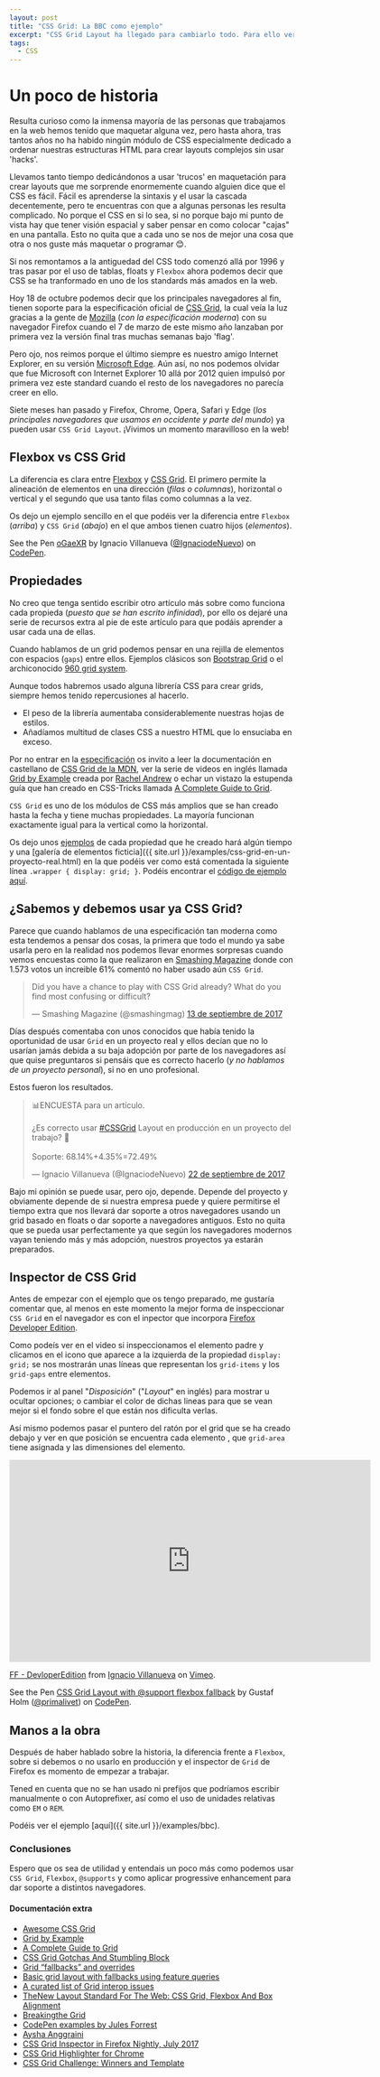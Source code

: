 ```yaml
---
layout: post
title: "CSS Grid: La BBC como ejemplo"
excerpt: "CSS Grid Layout ha llegado para cambiarlo todo. Para ello veremos un ejemplo real con fallbacks para navegadores antiguos."
tags:
  - CSS
---
```


# Un poco de historia

Resulta curioso como la inmensa mayoría de las personas que trabajamos en la web hemos tenido que maquetar alguna vez, pero hasta ahora, tras tantos años no ha habido ningún módulo de CSS especialmente dedicado a ordenar nuestras estructuras HTML para crear layouts complejos sin usar 'hacks'.

Llevamos tanto tiempo dedicándonos a usar 'trucos' en maquetación para crear layouts que me sorprende enormemente cuando alguien dice que el CSS es fácil. Fácil es aprenderse la sintaxis y el usar la cascada decentemente, pero te encuentras con que a algunas personas les resulta complicado. No porque el CSS en si lo sea, si no porque bajo mi punto de vista hay que tener visión espacial y saber pensar en como colocar "cajas" en una pantalla. Esto no quita que a cada uno se nos de mejor una cosa que otra o nos guste más maquetar o programar 😊.

Si nos remontamos a la antiguedad del CSS todo comenzó allá por 1996 y tras pasar por el uso de tablas, floats y `Flexbox` ahora podemos decir que CSS se ha tranformado en uno de los standards más amados en la web.

Hoy 18 de octubre podemos decir que los principales navegadores al fin, tienen soporte para la especificación oficial de [CSS Grid](http://caniuse.com/#feat=css-grid), la cual veía la luz gracias a la gente de [Mozilla](https://www.mozilla.org) (_con la especificación moderna_) con su navegador Firefox cuando el 7 de marzo de este mismo año lanzaban por primera vez la versión final tras muchas semanas bajo 'flag'.

Pero ojo, nos reimos porque el último siempre es nuestro amigo Internet Explorer, en su versión [Microsoft Edge](https://www.microsoft.com/es-es/windows/microsoft-edge). Aún así, no nos podemos olvidar que fue Microsoft con Internet Explorer 10 allá por 2012 quien impulsó por primera vez este standard cuando el resto de los navegadores no parecía creer en ello.

Siete meses han pasado y Firefox, Chrome, Opera, Safari y Edge (_los principales navegadores que usamos en occidente y parte del mundo_) ya pueden usar `CSS Grid Layout`. ¡Vivimos un momento maravilloso en la web!

## Flexbox vs CSS Grid

La diferencia es clara entre [Flexbox](https://css-tricks.com/snippets/css/a-guide-to-flexbox/) y [CSS Grid](https://css-tricks.com/snippets/css/complete-guide-grid/). El primero permite la alineación de elementos en una dirección (_filas o columnas_), horizontal o vertical y el segundo que usa tanto filas como columnas a la vez.

Os dejo un ejemplo sencillo en el que podéis ver la diferencia entre `Flexbox` (_arriba_) y `CSS Grid` (_abajo_) en el que ambos tienen cuatro hijos (_elementos_).

<p data-height="265" data-theme-id="0" data-slug-hash="oGaeXR" data-default-tab="html,result" data-user="IgnaciodeNuevo" data-embed-version="2" data-pen-title="oGaeXR" data-preview="true" class="">See the Pen <a href="https://codepen.io/IgnaciodeNuevo/pen/oGaeXR/">oGaeXR</a> by Ignacio Villanueva (<a href="https://codepen.io/IgnaciodeNuevo">@IgnaciodeNuevo</a>) on <a href="https://codepen.io">CodePen</a>.</p>
<script async src="https://production-assets.codepen.io/assets/embed/ei.js"></script>

## Propiedades

No creo que tenga sentido escribir otro artículo más sobre como funciona cada propieda (_puesto que se han escrito infinidad_), por ello os dejaré una serie de recursos extra al pie de este artículo para que podáis aprender a usar cada una de ellas.

Cuando hablamos de un grid podemos pensar en una rejilla de elementos con espacios (`gaps`) entre ellos. Ejemplos clásicos son [Bootstrap Grid](https://getbootstrap.com/docs/3.3/css/#grid-intro) o el archiconocido [960 grid system](https://github.com/nathansmith/960-Grid-System).

Aunque todos habremos usado alguna librería CSS para crear grids, siempre hemos tenido repercusiones al hacerlo.

- El peso de la librería aumentaba considerablemente nuestras hojas de estilos.
- Añadíamos multitud de clases CSS a nuestro HTML que lo ensuciaba en exceso.

Por no entrar en la [especificación](https://www.w3.org/TR/css-grid-1/) os invito a leer la documentación en castellano de [CSS Grid de la MDN](https://developer.mozilla.org/es/docs/Web/CSS/CSS_Grid_Layout), ver la serie de videos en inglés llamada [Grid by Example](https://gridbyexample.com/) creada por [Rachel Andrew](https://twitter.com/rachelandrew) o echar un vistazo la estupenda guía que han creado en CSS-Tricks llamada [A Complete Guide to Grid](https://css-tricks.com/snippets/css/complete-guide-grid/).

`CSS Grid` es uno de los módulos de CSS más amplios que se han creado hasta la fecha y tiene muchas propiedades. La mayoría funcionan exactamente igual para la vertical como la horizontal.

Os dejo unos [ejemplos](https://codepen.io/collection/DYpVoJ/) de cada propiedad que he creado hará algún tiempo y una [galería de elementos ficticia]({{ site.url }}/examples/css-grid-en-un-proyecto-real.html) en la que podéis ver como está comentada la siguiente línea `.wrapper { display: grid; }`. Podéis encontrar el [código de ejemplo aquí](https://raw.githubusercontent.com/IgnaciodeNuevo/IgnaciodeNuevo.github.io/master/examples/css-grid-en-un-proyecto-real.html).

## ¿Sabemos y debemos usar ya CSS Grid?

Parece que cuando hablamos de una especificación tan moderna como esta tendemos a pensar dos cosas, la primera que todo el mundo ya sabe usarla pero en la realidad nos podemos llevar enormes sorpresas cuando vemos encuestas como la que realizaron en [Smashing Magazine](https://www.smashingmagazine.com/) donde con 1.573 votos un increible 61% comentó no haber usado aún `CSS Grid`.

<blockquote class="" data-lang="es"><p lang="en" dir="ltr">Did you have a chance to play with CSS Grid already? What do you find most confusing or difficult?</p>&mdash; Smashing Magazine (@smashingmag) <a href="https://twitter.com/smashingmag/status/907936156368752640?ref_src=twsrc%5Etfw">13 de septiembre de 2017</a></blockquote>
<script async src="//platform.twitter.com/widgets.js" charset="utf-8"></script>

Días después comentaba con unos conocidos que había tenido la oportunidad de usar `Grid` en un proyecto real y ellos decían que no lo usarían jamás debida a su baja adopción por parte de los navegadores así que quise preguntaros si pensáis que es correcto hacerlo (_y no hablamos de un proyecto personal_), si no en uno profesional.

Estos fueron los resultados.

<blockquote class="" data-lang="es"><p lang="es" dir="ltr">📊ENCUESTA para un artículo.<br><br>¿Es correcto usar <a href="https://twitter.com/hashtag/CSSGrid?src=hash&amp;ref_src=twsrc%5Etfw">#CSSGrid</a> Layout en producción en un proyecto del trabajo? 🤔<br><br>Soporte: 68.14%+4.35%=72.49%</p>&mdash; Ignacio Villanueva (@IgnaciodeNuevo) <a href="{{ site.twitter }}/status/911166331399131136?ref_src=twsrc%5Etfw">22 de septiembre de 2017</a></blockquote>
<script async src="//platform.twitter.com/widgets.js" charset="utf-8"></script>

Bajo mi opinión se puede usar, pero ojo, depende. Depende del proyecto y obviamente depende de si nuestra empresa puede y quiere permitirse el tiempo extra que nos llevará dar soporte a otros navegadores usando un grid basado en floats o dar soporte a navegadores antiguos. Esto no quita que se pueda usar perfectamente ya que según los navegadores modernos vayan teniendo más y más adopción, nuestros proyectos ya estarán preparados.

## Inspector de CSS Grid

Antes de empezar con el ejemplo que os tengo preparado, me gustaría comentar que, al menos en este momento la mejor forma de inspeccionar `CSS Grid` en el navegador es con el inpector que incorpora [Firefox Developer Edition](https://www.mozilla.org/es-ES/firefox/developer/).

Como podeís ver en el video si inspeccionamos el elemento padre y clicamos en el icono que aparece a la izquierda de la propiedad `display: grid;` se nos mostrarán unas líneas que representan los `grid-items` y los `grid-gaps` entre elementos.

Podemos ir al panel "_Disposición_" ("_Layout_" en inglés) para mostrar u ocultar opciones; o cambiar el color de dichas lineas para que se vean mejor si el fondo sobre el que están nos dificulta verlas.

Así mismo podemos pasar el puntero del ratón por el grid que se ha creado debajo y ver en que posición se encuentra cada elemento , que `grid-area` tiene asignada y las dimensiones del elemento.

<iframe src="https://player.vimeo.com/video/238628559" width="640" height="358" frameborder="0" webkitallowfullscreen mozallowfullscreen allowfullscreen></iframe>
<p><a href="https://vimeo.com/238628559">FF - DevloperEdition</a> from <a href="https://vimeo.com/ignaciodenuevo">Ignacio Villanueva</a> on <a href="https://vimeo.com">Vimeo</a>.</p>

<p data-height="265" data-theme-id="0" data-slug-hash="ryjKmV" data-default-tab="css,result" data-user="primalivet" data-embed-version="2" data-pen-title="CSS Grid Layout with @support flexbox fallback" data-preview="true" class="codepen">See the Pen <a href="https://codepen.io/primalivet/pen/ryjKmV/">CSS Grid Layout with @support flexbox fallback</a> by Gustaf Holm (<a href="https://codepen.io/primalivet">@primalivet</a>) on <a href="https://codepen.io">CodePen</a>.</p>
<script async src="https://production-assets.codepen.io/assets/embed/ei.js"></script>

## Manos a la obra

Después de haber hablado sobre la historia, la diferencia frente a `Flexbox`, sobre si debemos o no usarlo en producción y el inspector de `Grid` de Firefox es momento de empezar a trabajar.

Tened en cuenta que no se han usado ni prefijos que podríamos escribir manualmente o con Autoprefixer, así como el uso de unidades relativas como `EM` o `REM`.

Podéis ver el ejemplo [aquí]({{ site.url }}/examples/bbc).

### Conclusiones

Espero que os sea de utilidad y entendais un poco más como podemos usar `CSS Grid`, `Flexbox`, `@supports` y como aplicar progressive enhancement para dar soporte a distintos navegadores.

<div>
    <h4>Documentación extra</h4>
    <ul>
        <li><a href="https://github.com/valentinogagliardi/awesome-css-grid" target="_blank">Awesome CSS Grid</a></li>
        <li><a href="https://gridbyexample.com/" target="_blank">Grid by Example</a></li>
        <li><a href="https://css-tricks.com/snippets/css/complete-guide-grid/" target="_blank">A Complete Guide to Grid</a></li>
        <li><a href="https://www.smashingmagazine.com/2017/09/css-grid-gotchas-stumbling-blocks/" target="_blank">CSS Grid Gotchas And Stumbling Block</a></li>
        <li><a href="https://rachelandrew.co.uk/css/cheatsheets/grid-fallbacks" target="_blank">Grid “fallbacks” and overrides</a></li>
        <li><a href="https://www.chenhuijing.com/blog/basic-grid-with-fallbacks" target="_blank">Basic grid layout with fallbacks using feature queries</a></li>
        <li><a href="https://github.com/rachelandrew/gridbugs" target="_blank">A curated list of Grid interop issues</a></li>
        <li><a href="https://www.smashingmagazine.com/2016/11/css-grids-flexbox-box-alignment-new-layout-standard/" target="_blank">TheNew Layout Standard For The Web: CSS Grid, Flexbox And Box Alignment</a></li>
        <li><a href="https://daverupert.com/2017/09/breaking-the-grid/" target="_blank">Breakingthe Grid</a></li>
        <li><a href="https://codepen.io/julesforrest/" target="_blank">CodePen examples by Jules Forrest</a></li>
        <li><a href="https://codepen.io/collection/nvggZM/" target="_blank">Aysha Anggraini</a></li>
        <li><a href="https://www.youtube.com/watch?v=dU7xtnzfqxQ" target="_blank">CSS Grid Inspector in Firefox Nightly, July 2017</a></li>
        <li><a href="https://github.com/ademilter/chrome-css-grid-highlighter" target="_blank">CSS Grid Highlighter for Chrome</a></li>
        <li><a href="https://www.smashingmagazine.com/2017/10/css-grid-challenge-2017-winners/" target="_blank">CSS Grid Challenge: Winners and Template</a></li>
    </ul>
</div>
